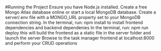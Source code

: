 #Running the Project
Ensure you have Node.js installed.
Create a free Mongo Atlas database online or start a local MongoDB database.
Create a server/.env file with a MONGO_URL property set to your MongoDB connection string.
In the terminal, run: npm install to install frontend dependencies and backend dependenies
In the terminal, run: npm run deploy this will build the frontend as a static file in the server folder and launch the server
Browse to the task manager frontend at localhost:8000 and perform your CRUD operations